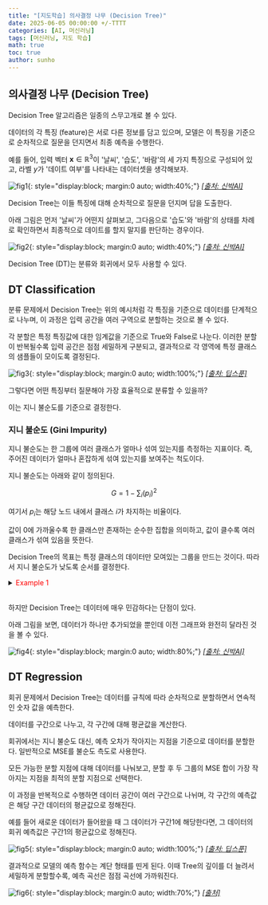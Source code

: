 ```yaml
---
title: "[지도학습] 의사결정 나무 (Decision Tree)"
date: 2025-06-05 00:00:00 +/-TTTT
categories: [AI, 머신러닝]
tags: [머신러닝, 지도 학습]
math: true
toc: true
author: sunho
---
```


## 의사결정 나무 (Decision Tree)

Decision Tree 알고리즘은 일종의 스무고개로 볼 수 있다.

데이터의 각 특징 (feature)은 서로 다른 정보를 담고 있으며, 모델은 이 특징을 기준으로 순차적으로 질문을 던지면서 최종 예측을 수행한다.

예를 들어, 입력 벡터 $\mathbf{x}\in\mathbb{R}^3$이 '날씨', '습도', '바람'의 세 가지 특징으로 구성되어 있고, 라벨 $y$가 '데이트 여부'를 나타내는 데이터셋을 생각해보자.

![fig1](ml/5-1.png){: style="display:block; margin:0 auto; width:40%;"}
_[[출처: 신박AI]](https://www.youtube.com/watch?v=vutU-SLTZ-A)_

Decision Tree는 이들 특징에 대해 순차적으로 질문을 던지며 답을 도출한다.

아래 그림은 먼저 '날씨'가 어떤지 살펴보고, 그다음으로 '습도'와 '바람'의 상태를 차례로 확인하면서 최종적으로 데이트를 할지 말지를 판단하는 경우이다.

![fig2](ml/5-2.png){: style="display:block; margin:0 auto; width:40%;"}
_[[출처: 신박AI]](https://www.youtube.com/watch?v=vutU-SLTZ-A)_

Decision Tree (DT)는 분류와 회귀에서 모두 사용할 수 있다.

## DT Classification

분류 문제에서 Decision Tree는 위의 예시처럼 각 특징을 기준으로 데이터를 단계적으로 나누며, 이 과정은 입력 공간을 여러 구역으로 분할하는 것으로 볼 수 있다.

각 분할은 특정 특징값에 대한 임계값을 기준으로 True와 False로 나눈다. 이러한 분할이 반복될수록 입력 공간은 점점 세밀하게 구분되고, 결과적으로 각 영역에 특정 클래스의 샘플들이 모이도록 결정된다.

![fig3](ml/5-3.png){: style="display:block; margin:0 auto; width:100%;"}
_[[출처: 딥스푼]](https://www.youtube.com/watch?v=AyCTgUVvttU)_

그렇다면 어떤 특징부터 질문해야 가장 효율적으로 분류할 수 있을까?

이는 지니 불순도를 기준으로 결정한다.

### 지니 불순도 (Gini Impurity)

지니 불순도는 한 그룹에 여러 클래스가 얼마나 섞여 있는지를 측정하는 지표이다. 즉, 주어진 데이터가 얼마나 혼잡하게 섞여 있는지를 보여주는 척도이다.

지니 불순도는 아래와 같이 정의된다.

$$
G=1-\sum_i(p_i)^2
$$

여기서 $p_i$는 해당 노드 내에서 클래스 $i$가 차지하는 비율이다.

값이 $0$에 가까울수록 한 클래스만 존재하는 순수한 집합을 의미하고,
값이 클수록 여러 클래스가 섞여 있음을 뜻한다.

Decision Tree의 목표는 특정 클래스의 데이터만 모여있는 그룹을 만드는 것이다. 따라서 지니 불순도가 낮도록 순서를 결정한다.

<details>
<summary><font color='#FF0000'>Example 1</font></summary>
<div markdown="1">

상단의 예시에서 지니 불순도를 계산해보자.

$$\vphantom{\Big(}
G=1-\left((p_{Yes})^2+(p_{No})^2\right)
$$

먼저 '날씨' 특징에 대한 지니 불순도 계산하면 아래와 같다.

1. '맑음'에 대한 지니 불순도 계산

    $$
    G=1-\left((\frac{1}{3})^2+(\frac{2}{3})^2\right)\approx0.444
    $$

    '맑음'으로 선택했을 때 3개 중 Yes가 1개, No가 2개라는 뜻이다.

2. '흐림'에 대한 지니 불순도 계산

    $$
    G=1-\left((\frac{2}{2})^2+(\frac{0}{2})^2\right)=0
    $$

3. '비'에 대한 지니 불순도 계산

    $$
    G=1-\left((\frac{2}{3})^2+(\frac{1}{3})^2\right)\approx0.444
    $$

따라서 날씨 전체에 대한 평균 지니 불순는 다음과 같다.

$$
G_{\text{날씨}}=\frac{3}{8}(0.444)+\frac{2}{8}(0)+\frac{3}{8}(0.444)=0.333
$$

동일한 방법으로 '습도'와 '바람'에 대한 지니 불순도를 계산하면 각각 $G_{\text{습도}}=0.4375~,~G_{\text{바람}}=0.4665$이다.

세 특징 중 '날씨'의 지니 불순도가 가장 낮으므로, Decision Tree는 첫 번째 분할 기준으로 '날씨'를 선택하게 된다.

---

</div>
</details>
<br>

하지만 Decision Tree는 데이터에 매우 민감하다는 단점이 있다.

아래 그림을 보면, 데이터가 하나만 추가되었을 뿐인데 이전 그래프와 완전히 달라진 것을 볼 수 있다.

![fig4](ml/5-4.png){: style="display:block; margin:0 auto; width:80%;"}
_[[출처: 신박AI]](https://www.youtube.com/watch?v=vutU-SLTZ-A)_

## DT Regression

회귀 문제에서 Decision Tree는 데이터를 규칙에 따라 순차적으로 분할하면서 연속적인 숫자 값을 예측한다.

데이터를 구간으로 나누고, 각 구간에 대해 평균값을 계산한다.

회귀에서는 지니 불순도 대신, 예측 오차가 작아지는 지점을 기준으로 데이터를 분할한다. 일반적으로 MSE를 불순도 측도로 사용한다.

모든 가능한 분할 지점에 대해 데이터를 나눠보고, 분할 후 두 그룹의 MSE 합이 가장 작아지는 지점을 최적의 분할 지점으로 선택한다.

이 과정을 반복적으로 수행하면 데이터 공간이 여러 구간으로 나뉘며, 각 구간의 예측값은 해당 구간 데이터의 평균값으로 정해진다.

예를 들어 새로운 데이터가 들어왔을 때 그 데이터가 구간1에 해당한다면, 그 데이터의 회귀 예측값은 구간1의 평균값으로 정해진다.

![fig5](ml/5-5.png){: style="display:block; margin:0 auto; width:100%;"}
_[[출처: 딥스푼]](https://www.youtube.com/watch?v=AyCTgUVvttU)_

결과적으로 모델의 예측 함수는 계단 형태를 띤게 된다. 이때 Tree의 깊이를 더 늘려서 세밀하게 분할할수록, 예측 곡선은 점점 곡선에 가까워진다.

![fig6](ml/5-6.png){: style="display:block; margin:0 auto; width:70%;"}
_[[출처]](https://scikit-learn.org/0.23/auto_examples/ensemble/plot_adaboost_regression.html)_


